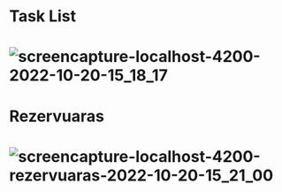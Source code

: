 # Task List
# ![screencapture-localhost-4200-2022-10-20-15_18_17](https://user-images.githubusercontent.com/107037107/196946632-a36fb860-5846-4e24-ae01-d6c99ccde8fd.png)


# Rezervuaras
# ![screencapture-localhost-4200-rezervuaras-2022-10-20-15_21_00](https://user-images.githubusercontent.com/107037107/196947134-9e647112-8eeb-417d-8190-e4ec0eeb9378.png)
